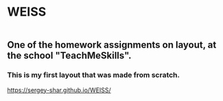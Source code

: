 # WEISS
![]()
## One of the homework assignments on layout, at the school "TeachMeSkills". 
### This is my first layout that was made from scratch.
 https://sergey-shar.github.io/WEISS/
